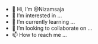 - 👋 Hi, I’m @Nizamsaja
- 👀 I’m interested in ...
- 🌱 I’m currently learning ...
- 💞️ I’m looking to collaborate on ...
- 📫 How to reach me ...

<!---
Nizamsaja/Nizamsaja is a ✨ special ✨ repository because its `README.md` (this file) appears on your GitHub profile.
You can click the Preview link to take a look at your changes.
--->
